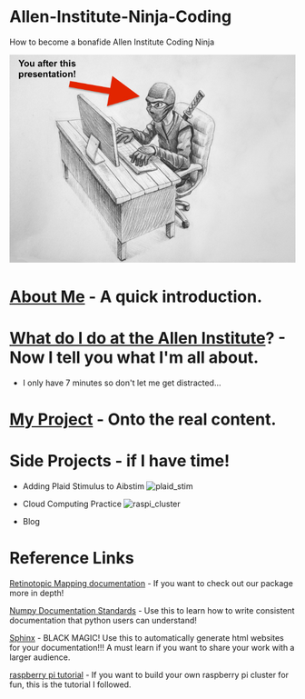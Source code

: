 # Allen-Institute-Ninja-Coding
How to become a bonafide Allen Institute Coding Ninja

![coding ninja](images/coding_ninja.png)




# [About Me](AboutMe.md) - A quick introduction.



# [What do I do at the Allen Institute](WhatIDo.md)? - Now I tell you what I'm all about.

- I only have 7 minutes so don't let me get distracted...

# [My Project](https://github.com/jhyearsley/retinotopic_mapping/tree/dev) - Onto the real content.


# Side Projects - if I have time!

- Adding Plaid Stimulus to Aibstim
![plaid_stim](images/plaid_stim)

- Cloud Computing Practice
![raspi_cluster](images/raspi_all.png)

-  Blog




# Reference Links


[Retinotopic Mapping documentation](
http://retinotopic-mapping.readthedocs.io/en/latest/) - If you want to check
out our package more in depth!

[Numpy Documentation Standards](
https://github.com/numpy/numpy/blob/master/doc/HOWTO_DOCUMENT.rst.txt) -
Use this to learn how to write consistent documentation
that python users can understand!

[Sphinx](http://www.sphinx-doc.org/en/stable/index.html) - BLACK MAGIC!
Use this to automatically generate html websites for your documentation!!! 
A must learn if you want to share your work with a larger audience.

[raspberry pi tutorial](http://makezine.com/projects/build-a-compact-4-node-raspberry-pi-cluster/) -
If you want to build your own raspberry pi cluster for fun, this is the tutorial I followed.